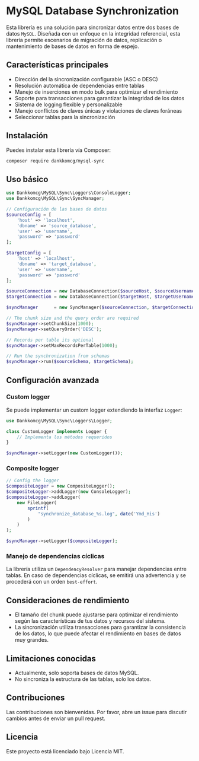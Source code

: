 # MySQL Database Synchronization

Esta librería es una solución para sincronizar datos entre dos bases de datos `MySQL`. 
Diseñada con un enfoque en la integridad referencial, esta librería 
permite escenarios de migración de datos, replicación o mantenimiento de bases de datos en forma de espejo.

## Características principales

- Dirección del la sincronización configurable (ASC o DESC)
- Resolución automática de dependencias entre tablas
- Manejo de inserciones en modo bulk para optimizar el rendimiento
- Soporte para transacciones para garantizar la integridad de los datos
- Sistema de logging flexible y personalizable
- Manejo conflictos de claves únicas y violaciones de claves foráneas
- Seleccionar tablas para la sincronización

## Instalación

Puedes instalar esta librería vía Composer:

```bash
composer require dankkomcg/mysql-sync
```

## Uso básico

```php
use Dankkomcg\MySQL\Sync\Loggers\ConsoleLogger;
use Dankkomcg\MySQL\Sync\SyncManager;

// Configuración de las bases de datos
$sourceConfig = [
    'host' => 'localhost',
    'dbname' => 'source_database',
    'user' => 'username',
    'password' => 'password'
];

$targetConfig = [
    'host' => 'localhost',
    'dbname' => 'target_database',
    'user' => 'username',
    'password' => 'password'
];

$sourceConnection = new DatabaseConnection($sourceHost, $sourceUsername, $sourcePassword, $sourceSchema);
$targetConnection = new DatabaseConnection($targetHost, $targetUsername, $targetPassword, $targetSchema);

$syncManager      = new SyncManager($sourceConnection, $targetConnection);

// The chunk size and the query order are required
$syncManager->setChunkSize(1000);
$syncManager->setQueryOrder('DESC');

// Records per table its optional
$syncManager->setMaxRecordsPerTable(1000);

// Run the synchronization from schemas
$syncManager->run($sourceSchema, $targetSchema);
```

## Configuración avanzada

### Custom logger

Se puede implementar un custom logger extendiendo la interfaz `Logger`:

```php
use Dankkomcg\MySQL\Sync\Loggers\Logger;

class CustomLogger implements Logger {
    // Implementa los métodos requeridos
}

$syncManager->setLogger(new CustomLogger());
```

### Composite logger

```php
// Config the logger
$compositeLogger = new CompositeLogger();
$compositeLogger->addLogger(new ConsoleLogger);
$compositeLogger->addLogger(
    new FileLogger(
        sprintf(
            "synchronize_database_%s.log", date('Ymd_His')
        )
    )
);

$syncManager->setLogger($compositeLogger);
```

### Manejo de dependencias cíclicas

La librería utiliza un `DependencyResolver` para manejar dependencias entre tablas. 
En caso de dependencias cíclicas, se emitirá una advertencia y se procederá con un orden `best-effort`.

## Consideraciones de rendimiento

- El tamaño del chunk puede ajustarse para optimizar el rendimiento según las características de tus datos y recursos del sistema.
- La sincronización utiliza transacciones para garantizar la consistencia de los datos, lo que puede afectar el rendimiento en bases de datos muy grandes.

## Limitaciones conocidas

- Actualmente, solo soporta bases de datos MySQL.
- No sincroniza la estructura de las tablas, solo los datos.

## Contribuciones

Las contribuciones son bienvenidas. Por favor, abre un issue para discutir cambios antes de enviar un pull request.

## Licencia

Este proyecto está licenciado bajo Licencia MIT.